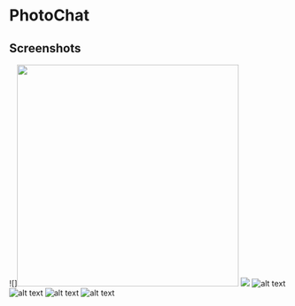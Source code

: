 # PhotoChat

## Screenshots
![]<img src="https://github.com/ThibaMahlezana/PhotoChat/blob/main/Screenshots/Screenshot_20220612-233558.png" width="400">
![](https://github.com/ThibaMahlezana/PhotoChat/blob/main/Screenshots/Screenshot_20220612-233558.png)
![alt text](https://github.com/ThibaMahlezana/PhotoChat/blob/main/Screenshots/Screenshot_20220612-233635.png)
![alt text](https://github.com/ThibaMahlezana/PhotoChat/blob/main/Screenshots/Screenshot_20220612-233727.png)
![alt text](https://github.com/ThibaMahlezana/PhotoChat/blob/main/Screenshots/Screenshot_20220612-233737.png)
![alt text](https://github.com/ThibaMahlezana/PhotoChat/blob/main/Screenshots/Screenshot_20220612-233752.png)
